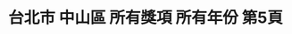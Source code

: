 ---
title: "台北市 中山區 所有獎項 所有年份 第5頁"
description: "台北市 中山區 所有獎項 所有年份 獲獎餐廳 第5頁"
keywords:
  - 美食競賽
  - 台灣美食
  - 美食精選
datePublished: "2025-06-30"
dateModified: "2025-07-04"
city: "台北市"
district: "中山區"
award: "所有獎項"
year: "所有年份"
page: 5
count: 57

restaurants:
  - name: "時時香"
    city: "台北市"
    district: "中山區"
    address: "分店眾多請自行搜尋"
    phone: ""
    geo: ""
    link: "台北市/中山區/時時香"
    google_map: "https://www.google.com/maps/search/%E6%99%82%E6%99%82%E9%A6%99/@25.0630022,121.4293789,11.63z?entry=ttu&g_ep=EgoyMDI1MDYxMS4wIKXMDSoASAFQAw%3D%3D"
    footinder: "https://footinder.com.tw/%E5%8F%B0%E5%8C%97%E5%B8%82%E4%BF%A1%E7%BE%A9%E5%8D%80/33920/"
    award:
    - name: "500盤"
      year: "2024"
  - name: "十得私廚"
    city: "台北市"
    district: "中山區"
    address: "台北市中山區中山北路二段185號2樓"
    phone: "0933737893"
    geo: "25.063868303245837, 121.5226139269664"
    link: "台北市/中山區/十得私廚"
    google_map: "https://maps.app.goo.gl/mZtSoEDiC8dVomu86"
    footinder: "https://footinder.com.tw/%E5%8F%B0%E5%8C%97%E5%B8%82%E4%B8%AD%E5%B1%B1%E5%8D%80/7753/"
    award:
    - name: "500盤"
      year: "2024"
  - name: "阿正廚坊"
    city: "台北市"
    district: "中山區"
    address: "台北市中山區建國北路三段80巷1號"
    phone: "0227025277"
    geo: "25.065657746664648, 121.5356822394339"
    link: "台北市/中山區/阿正廚坊"
    google_map: "https://maps.app.goo.gl/tJp4JMz8Dd2HdYBDA"
    footinder: "https://footinder.com.tw/%e5%8f%b0%e5%8c%97%e5%b8%82%e4%b8%ad%e5%b1%b1%e5%8d%80/362170/"
    award:
    - name: "500盤"
      year: "2024"
  - name: "養心茶樓 蔬食飲茶"
    city: "台北市"
    district: "中山區"
    address: "台北市中山區松江路128號"
    phone: "0225428828"
    geo: "25.052787959631914, 121.532792777908"
    link: "台北市/中山區/養心茶樓_蔬食飲茶"
    google_map: "https://maps.app.goo.gl/sS2XTsmHyJmovFYS6"
    footinder: "https://footinder.com.tw/%E5%8F%B0%E5%8C%97%E5%B8%82%E4%B8%AD%E5%B1%B1%E5%8D%80/31832/"
    award:
    - name: "500盤"
      year: "2024"
  - name: "味处初梅(初梅)"
    city: "台北市"
    district: "中山區"
    address: "台北市中山區松江路362巷57號"
    phone: ""
    geo: "25.062021607433522, 121.53117554321011"
    link: "台北市/中山區/味处初梅_初梅_"
    google_map: "https://maps.app.goo.gl/nJpy35RZpYv7Fm2PA"
    footinder: "https://footinder.com.tw/%e5%8f%b0%e5%8c%97%e5%b8%82%e4%b8%ad%e5%b1%b1%e5%8d%80/362173/"
    award:
    - name: "500盤"
      year: "2024"
  - name: "吳留手串燒居酒屋"
    city: "台北市"
    district: "中山區"
    address: "分店眾多請自行搜尋"
    phone: ""
    geo: ""
    link: "台北市/中山區/吳留手串燒居酒屋"
    google_map: "https://www.google.com/maps/search/%E5%90%B3%E7%95%99%E6%89%8B%E4%B8%B2%E7%87%92%E5%B1%85%E9%85%92%E5%B1%8B/@23.6307438,120.1264235,8.38z/data=!4m2!2m1!6e5?entry=ttu&g_ep=EgoyMDI1MDYzMC4wIKXMDSoASAFQAw%3D%3D"
    footinder: "https://footinder.com.tw/%e5%8f%b0%e5%8c%97%e5%b8%82%e4%b8%ad%e5%b1%b1%e5%8d%80/32415/"
    award:
    - name: "500盤"
      year: "2024"
  - name: "月夜岩 蟹懷石"
    city: "台北市"
    district: "中山區"
    address: "台北市中山區雙城街25巷9號1樓"
    phone: "0225859221"
    geo: "25.066281537588416, 121.52497056486794"
    link: "台北市/中山區/月夜岩_蟹懷石"
    google_map: "https://maps.app.goo.gl/TCfbegMbxJroGo39A"
    footinder: "https://footinder.com.tw/%e5%8f%b0%e5%8c%97%e5%b8%82%e4%b8%ad%e5%b1%b1%e5%8d%80/46905/"
    award:
    - name: "500盤"
      year: "2024"
  - name: "丸滿台灣味手路菜"
    city: "台北市"
    district: "中山區"
    address: "台北市中山區林森北路353巷21號"
    phone: "0225811511"
    geo: "25.057073594124688, 121.52630461889929"
    link: "台北市/中山區/丸滿台灣味手路菜"
    google_map: "https://maps.app.goo.gl/gd2DtqDxpw61WrFe9"
    footinder: "https://footinder.com.tw/%e5%8f%b0%e5%8c%97%e5%b8%82%e4%b8%ad%e5%b1%b1%e5%8d%80/362177/"
    award:
    - name: "500盤"
      year: "2024"
  - name: "A CUT牛排館"
    city: "台北市"
    district: "中山區"
    address: "台北市中山區遼寧街177號2樓"
    phone: "0225710389"
    geo: "25.053122932062056, 121.5421814115792"
    link: "台北市/中山區/A_CUT牛排館"
    google_map: "https://maps.app.goo.gl/4gUzPGhf5zCV9BVr7"
    footinder: "https://footinder.com.tw/%E5%8F%B0%E5%8C%97%E5%B8%82%E4%B8%AD%E5%B1%B1%E5%8D%80/32439/"
    award:
    - name: "500盤"
      year: "2024"
---